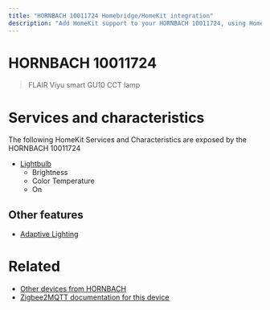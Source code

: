 ```yaml
---
title: "HORNBACH 10011724 Homebridge/HomeKit integration"
description: "Add HomeKit support to your HORNBACH 10011724, using Homebridge, Zigbee2MQTT and homebridge-z2m."
---
```

<!---
This file has been GENERATED using src/docgen/docgen.ts
DO NOT EDIT THIS FILE MANUALLY!
-->
# HORNBACH 10011724
> FLAIR Viyu smart GU10 CCT lamp


# Services and characteristics
The following HomeKit Services and Characteristics are exposed by
the HORNBACH 10011724

* [Lightbulb](../../light.md)
  * Brightness
  * Color Temperature
  * On

## Other features
* [Adaptive Lighting](../../light.md)

# Related
* [Other devices from HORNBACH](../index.md#hornbach)
* [Zigbee2MQTT documentation for this device](https://www.zigbee2mqtt.io/devices/10011724.html)